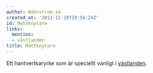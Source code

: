 ```yaml
---
author: Wahnstrom.se
created_at: '2011-12-28T19:58:24Z'
id: Mattknytare
links:
  mention:
  - västlanden
title: Mattknytare
---
```


Ett hantvertkaryrke som är speciellt vanligt i [västlanden].

  [västlanden]: västlanden